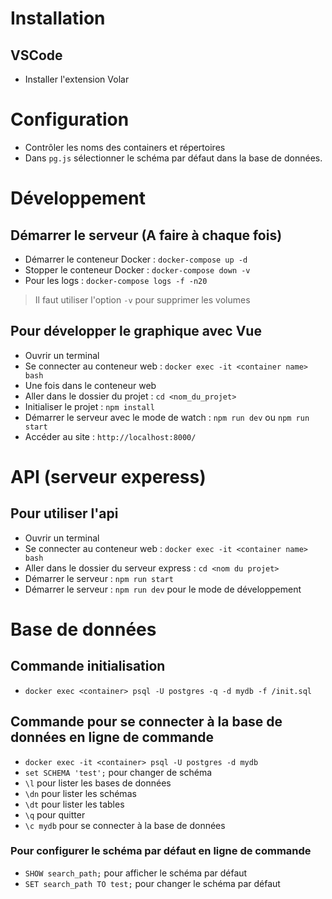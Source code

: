 # Installation
## VSCode
- Installer l'extension Volar

# Configuration
- Contrôler les noms des containers et répertoires
- Dans `pg.js` sélectionner le schéma par défaut dans la base de données.

# Développement

## Démarrer le serveur (A faire à chaque fois)
- Démarrer le conteneur Docker : `docker-compose up -d`
- Stopper le conteneur Docker : `docker-compose down -v`
- Pour les logs : `docker-compose logs -f -n20`

> Il faut utiliser l'option `-v` pour supprimer les volumes

## Pour développer le graphique avec Vue
- Ouvrir un terminal
- Se connecter au conteneur web : `docker exec -it <container name> bash`
- Une fois dans le conteneur web
- Aller dans le dossier du projet : `cd <nom_du_projet>`
- Initialiser le projet : `npm install`
- Démarrer le serveur avec le mode de watch : `npm run dev` ou `npm run start`
- Accéder au site : `http://localhost:8000/`


# API (serveur experess)
## Pour utiliser l'api
- Ouvrir un terminal
- Se connecter au conteneur web : `docker exec -it <container name> bash`
- Aller dans le dossier du serveur express : `cd <nom du projet>`
- Démarrer le serveur : `npm run start`
- Démarrer le serveur : `npm run dev` pour le mode de développement

# Base de données
## Commande initialisation
- `docker exec <container> psql -U postgres -q -d mydb -f /init.sql`

## Commande pour se connecter à la base de données en ligne de commande
- `docker exec -it <container> psql -U postgres -d mydb`
- `set SCHEMA 'test';` pour changer de schéma
- `\l` pour lister les bases de données
- `\dn` pour lister les schémas
- `\dt` pour lister les tables
- `\q` pour quitter
- `\c mydb` pour se connecter à la base de données

### Pour configurer le schéma par défaut en ligne de commande
- `SHOW search_path;` pour afficher le schéma par défaut
- `SET search_path TO test;` pour changer le schéma par défaut